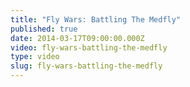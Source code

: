```yaml
---
title: "Fly Wars: Battling The Medfly"
published: true
date: 2014-03-17T09:00:00.000Z
video: fly-wars-battling-the-medfly
type: video
slug: fly-wars-battling-the-medfly
---
```

